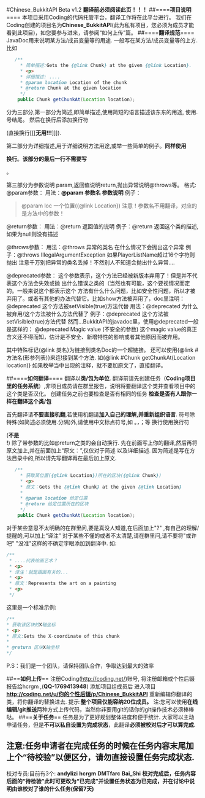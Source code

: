 #Chinese_BukkitAPI Beta v1.2
__翻译前必须阅读此页！！！__
##====****项目说明****====
本项目采用Coding的代码托管平台，翻译工作将在此平台进行。
我们在Coding创建的项目名为**Chinese_BukkitAPI**(此为私有项目，您必须为成员才能看到此项目)，如您要参与进来，请参阅“如何上传”篇。
##====****翻译规范****====
JavaDoc用来说明某方法/成员变量等的用途.
一般写在某方法/成员变量等的上方.
比如
```java
   /**
     * 简单描述:Gets the {@link Chunk} at the given {@link Location}. 
     * <p>
     * 详细描述: .... 
     * @param location Location of the chunk
     * @return Chunk at the given location
     */
    public Chunk getChunkAt(Location location);
```
分为三部分,第一部分为简述,即简单描述,使用简短的语言描述该东东的用途,
使用.号结尾。 然后在换行后添加换行符<p>(直接换行[[[**无用!!!**]]]).

第二部分为详细描述,用于详细说明方法用途,或举一些简单的例子。**同样使用<p>
换行**。**该部分的最后一行不需要写<p>**。

第三部分为参数说明 param,返回值说明return,抛出异常说明@throws等。
格式:
@param参数：
用法：**@param 参数名 参数说明**
例子：
> @param loc 一个位置({@link Location})
注意！参数名不用翻译，对应的是方法中的参数！

@return参数：
用法：@return 返回值的说明
例子：@return 返回这个类的描述,如果为null则没有描述

@throws参数：
用法：@throws 异常的类名 在什么情况下会抛出这个异常
例子：@throws IllegalArgumentException 如果PlayerListName超过16个字符则抛出
注意千万别把异常的类名丢掉！不然别人不知道会抛出什么异常....

@deprecated参数：
这个参数表示，这个方法已经被新版本弃用了！但是并不代表这个方法会失效或抛
出什么错误之类的（当然也有可能，这个要视情况而定的。一般来说这个都表示这个
方法有什么什么问题，比如安全性问题，所以才被弃用了。或者有其他的办法代替它。比如show方法被弃用了，doc里注明：
@deprecated 这个方法被setVisible(true)方法代替
用法：@deprecated 为什么被弃用/这个方法被什么方法代替了
例子：@deprecated 这个方法被setVisible(true)方法代替
然而...BukkitAPI的javadoc里，使用@deprecated一般是这样的：
@deprecated Magic value (不安全的参数)
这个magic value的真正含义还不得而知，估计是不安全、新增特性的影响或者其他原因而被弃用。

其中特殊标记{@link 类名}为链接到类名Doc的一个超链接。
还可以使用{@link #方法名(形参列表)}来连!接到某个方法.
如{@link #Chunk getChunkAt(Location location)}
如果枚举当中出现的注释，就不要加原文了，直接翻译。

##====****如何翻译****====
翻译以**类/包为单位**.
翻译前请先创建任务（**Coding项目里的任务系统**）,非项目成员请在群里报告，说明将要翻译这个类并查看项目中的这个类是否汉化。
创建任务之前也要检查是否有相同的任务
**检查是否有人跟你一样在翻译这个类/包**

首先翻译请**不要直接机翻**,若使用机翻请**加入自己的理解,并重新组织语言**.
符号除特殊(如简述必须使用.分隔)外,请使用中文标点符号,如 。，；等
换行使用换行符<p> (**不是<br>!**) 除了带参数的比如@return之类的会自动换行.
先在前面写上你的翻译,然后再将原文加上,并在前面加上“原文：”,仅仅对于简述
以及详细描述.
因为简述是写在方法目录中的,所以请先写翻译再在最后加上原文.
```java
   /**
     * 获取某位置({@link Location})所在的区块({@link Chunk})
     * <p>
     * 原文：Gets the {@link Chunk} at the given {@link Location}
     *
     * @param location 给定位置
     * @return 给定位置所在的区块
     */
    public Chunk getChunkAt(Location location);
```
	
对于某些意思不太明确的在群里问,要是真没人知道,在后面加上"?" ,有自己的理解/提醒的,可以加上“译注”
对于某些不懂的或者不太清楚,请在群里问,请不要将"或许吧" "没准"这样的不确定字眼添加到翻译中.
如:
```java
/**
 * ....代表绘画艺术？
 * <p>
 * 译注：就是跟画有关的...
 * <p>
 * 原文：Represents the art on a painting
 * <p>
 */ 
```
这里是一个标准示例:
```java
/**
* 获取该区块的X轴坐标
* <p>
* 原文:Gets the X-coordinate of this chunk
*
* @return 区块X轴坐标
*/
```
P.S：我们是一个团队，请保持团队合作，争取达到最大的效率 
 
 
##==**如何上传**==
注册Coding(<http://coding.net/>)账号, 将注册邮箱或个性后辍报告给hcrgm ,(**QQ-1769413948**) 添加项目组成员后
进入项目 **<http://coding.net/u/你的个性后辍/p/Chinese_BukkitAPI>** 重新编辑你翻译的类，将你翻译的替换进去.
提示:**整个项目仅能容纳20位成员。**
注:您可以使用**在线编辑/git推送**两种方式上传代码，当然你非要用git的话你的git操作技术必须棒棒哒。
##==**关于任务**==
任务是为了更好规划整体进度和便于统计.
大家可以主动申请任务，但是**不可以私自设置为完成状态**，此翻译**必须被校对后才可以算完成.**
## 注意:任务申请者在完成任务的时候在任务内容末尾加上个“待校验”以便区分，**请勿直接设置任务完成状态.**
校对专员:目前有3个:
 **andylizi**
 **hcrgm**
 **DMTfarc**
 **Bai_Shi**
**校对完成后，任务内容后面的“待检验”此时可更改为“已完成”并设置任务状态为已完成，并在讨论中说明由谁校对了谁的什么任务(保留7天)**